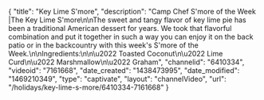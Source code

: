 {
    "title": "Key Lime S'more",
    "description": "Camp Chef S'more of the Week |The Key Lime S'more\n\nThe sweet and tangy flavor of key lime pie has been a traditional American dessert for years. We took that flavorful combination and put it together in such a way you can enjoy it on the back patio or in the backcountry with this week's S'more of the Week.\n\nIngredients:\n\n\u2022 Toasted Coconut\n\u2022 Lime Curd\n\u2022 Marshmallow\n\u2022 Graham",
    "channelid": "6410334",
    "videoid": "7161668",
    "date_created": "1438473995",
    "date_modified": "1469210349",
    "type": "captivate",
    "layout": "channelVideo",
    "url": "\/holidays\/key-lime-s-more\/6410334-7161668"
}